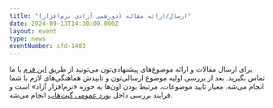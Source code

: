 ```yaml
---
title: "ارسال/ارائه مقاله (دورهمی آزادی نرم‌افزار)"
date: 2024-09-13T14:30:00.000Z
layout: event
type: news
eventNumber: sfd-1403
---
```


برای ارسال مقالات و ارائه موضوع‌های پیشنهادی‌تون می‌تونید از طریق [این فرم](https://survey.porsline.ir/s/k4nR7ztv) با ما تماس بگیرید. بعد از بررسی اولیه موضوع ارسالی‌تون و تاییدش هماهنگی‌های لازم با شما انجام می‌شه. معیار تایید موضوعات، مرتبط بودن اون‌ها به حوزه «نرم‌افزار آزاد» است و فرایند بررسی داخل [بورد عمومی گیت‌هاب](https://github.com/orgs/birlug/projects/1) انجام می‌شه.
